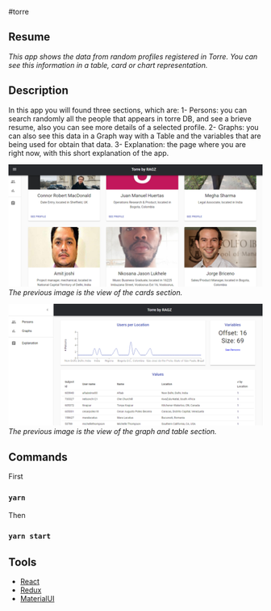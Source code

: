 #torre

## Resume

_This app shows the data from random profiles registered in Torre. You can see this information in a table, card or chart representation._

## Description

In this app you will found three sections, which are:
1- Persons: you can search randomly all the people that appears in torre DB, and see a brieve resume, also you can see more details of a selected profile.
2- Graphs: you can also see this data in a Graph way with a Table and the variables that are being used for obtain that data.
3- Explanation: the page where you are right now, with this short explanation of the app.

![Cards](https://github.com/rogergarciaz/torreTest/blob/master/Cards.PNG)
_The previous image is the view of the cards section._

![Graphs](https://github.com/rogergarciaz/torreTest/blob/master/Graphs.PNG)
_The previous image is the view of the graph and table section._

## Commands

First

### `yarn`

Then

### `yarn start`

## Tools
* [React](https://en.reactjs.org/)
* [Redux](https://redux.js.org/)
* [MaterialUI](https://material-ui.com/)
